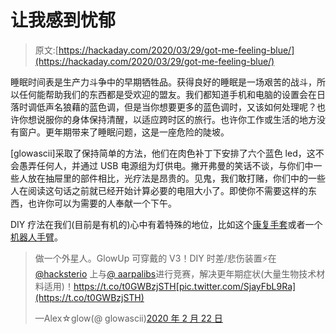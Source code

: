 # 让我感到忧郁

> 原文:[https://hackaday.com/2020/03/29/got-me-feeling-blue/](https://hackaday.com/2020/03/29/got-me-feeling-blue/)

睡眠时间表是生产力斗争中的早期牺牲品。获得良好的睡眠是一场艰苦的战斗，所以任何能帮助我们的东西都是受欢迎的盟友。我们都知道手机和电脑的设置会在日落时调低声名狼藉的蓝色调，但是当你想要更多的蓝色调时，又该如何处理呢？也许你想说服你的身体保持清醒，以适应跨时区的旅行。也许你工作或生活的地方没有窗户。更年期带来了睡眠问题，这是一座危险的陡坡。

[glowascii]采取了保持简单的方法，他们在肉色补丁下安排了六个蓝色 led，这不会愚弄任何人，并通过 USB 电源组为灯供电。撇开弗曼的笑话不谈，与你们中一些人放在抽屉里的部件相比，光疗法是昂贵的。见鬼，我们敢打赌，你们中的一些人在阅读这句话之前就已经开始计算必要的电阻大小了。即使你不需要这样的东西，也许你可以为需要的人奉献一个下午。 

DIY 疗法在我们(目前是有机的)心中有着特殊的地位，比如这个[康复手套](https://hackaday.com/2020/02/12/pneumatic-glove-for-therapy-and-experimentation/)或者一个[机器人手臂](https://hackaday.com/2016/12/09/this-diy-wearable-assist-goes-beyond-traditional-therapy/)。

> 做一个外星人。GlowUp 可穿戴的 V3！DIY 时差/悲伤装置⚡️在 [@hacksterio](https://twitter.com/Hacksterio?ref_src=twsrc%5Etfw) 上与[@ aarpalibs](https://twitter.com/AARPiLabs?ref_src=twsrc%5Etfw)进行竞赛，解决更年期症状(大量生物技术材料适用)！https://t.co/t0GWBzjSTH[pic.twitter.com/SjayFbL9Ra](https://t.co/t0GWBzjSTH)
> 
> —Alex☆glow(@ glowascii)[2020 年 2 月 22 日](https://twitter.com/glowascii/status/1231274234762035201?ref_src=twsrc%5Etfw)